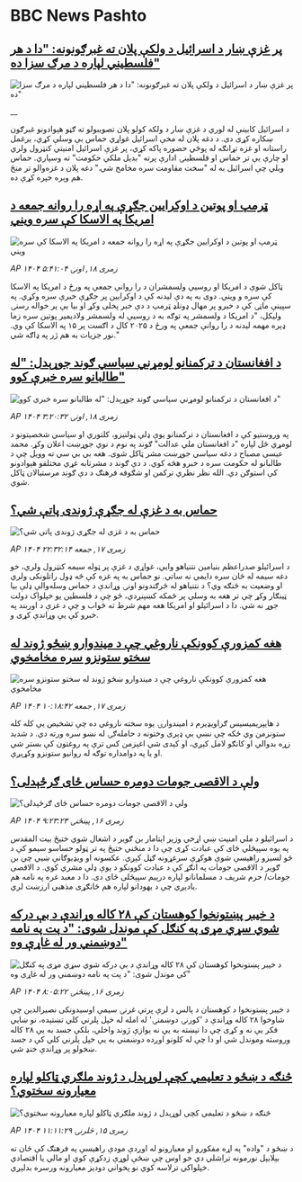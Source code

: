 # BBC News Pashto## [پر غزې ښار د اسرائيل د ولکې پلان ته غبرګونونه: "دا د هر فلسطیني لپاره د مرګ سزا ده"](https://www.bbc.co.uk/pashto/live/c2en3yy9mz8t?at_medium=RSS&at_campaign=rss?at_campaign=githubrss)![پر غزې ښار د اسرائيل د ولکې پلان ته غبرګونونه: "دا د هر فلسطیني لپاره د مرګ سزا ده"](https://ichef.bbci.co.uk/ace/standard/240/cpsprodpb/fa11/live/991d1480-749e-11f0-a20f-3b86f375586a.jpg)__د اسرائيل کابینې له لوري د غزې ښار د ولکه کولو پلان تصویبولو ته ګڼو هېوادونو غبرګون ښکاره کړی دی. د دغه پلان له مخې اسرائيل غواړي حماس بې وسلې کړي، یرغمل راستانه او غزه تړانګه له پوځي حضوره پاکه کړي، پر غزې اسرائيل امنیتي کنټرول ولري او چارې یې تر حماس او فلسطینۍ ادارې پرته "بدیل ملکي‌ حکومت" ته وسپاري. حماس ویلي چې اسرائيل به له "سخت مقاومت سره مخامخ شي." دغه پلان د غزه‌والو تر منځ هم وېره خپره کړې ده.‌## [ټرمپ او پوتین د اوکرايين جګړې په اړه را روانه جمعه د امریکا په الاسکا کې سره ویني](https://www.bbc.com/pashto/articles/cdj29l8yp8lo?at_medium=RSS&at_campaign=rss?at_campaign=githubrss)![ټرمپ او پوتین د اوکرايين جګړې په اړه را روانه جمعه د امریکا په الاسکا کې سره ویني](https://ichef.bbci.co.uk/ace/ws/240/cpsprodpb/6175/live/e6770af0-74d6-11f0-8071-1788c7e8ae0e.jpg)_AP ۱۴۰۴ زمری ۱۸, اونۍ ۵:۴۱:۰۴_ټاکل شوې د امریکا او روسیې ولسمشران د را روانې جمعې په ورځ د امریکا په الاسکا کې سره و ويني. دوی به په دې لیدنه کې د اوکرايين پر جګړې خبرې سره وکړي.
په سپينې ماڼۍ کې د خبرو پر مهال ډونلډ ټرمپ د دې خبر پخلی وکړ او بیا یې پر خواله رسنۍ ولیکل، "د امریکا د ولسمشر په توګه به د روسیې له ولسمشر ولادیمير پوتین سره زما ډېره مهمه لیدنه د را روانې جمعې په ورځ د ۲۰۲۵ کال د اګست پر ۱۵ په الاسکا کې وي. نور جزیات به هم ژر په ډاګه شي."## [د افغانستان د ترکمنانو لومړني سیاسي ګوند جوړېدل: "له طالبانو سره خبرې کوو" ](https://www.bbc.com/pashto/articles/c987pxkglk8o?at_medium=RSS&at_campaign=rss?at_campaign=githubrss)![د افغانستان د ترکمنانو لومړني سیاسي ګوند جوړېدل: "له طالبانو سره خبرې کوو" ](https://ichef.bbci.co.uk/ace/ws/240/cpsprodpb/dad3/live/890bb490-7465-11f0-a975-cb151ca452f4.png)_AP ۱۴۰۴ زمری ۱۸, اونۍ ۳:۲۰:۳۲_په وروستیو کې د افغانستان د ترکمنانو یوې ډلې ټولنیزو، کلتوري او سیاسي شخصیتونو د لومړي ځل لپاره "د افغانستان ملي عدالت" ګوند په نوم د نوي جوړښت اعلان وکړ.
محمد عیسی مصباح د دغه سیاسي جوړښت مشر ټاکل شوی. هغه بي بي سي ته وویل چې د طالبانو له حکومت سره د خبرو هڅه کوي.
د دې ګوند د مشرتابه غړي مختلفو هېوادونو کې استوګن دي. الله نظر نظري ترکمن او شګوفه فرهنګ د دې ګوند مرستیالان ټاکل شوي.## [حماس به د غزې له جګړې ژوندی پاتې شي؟](https://www.bbc.com/pashto/articles/c201q0xvq3xo?at_medium=RSS&at_campaign=rss?at_campaign=githubrss)![حماس به د غزې له جګړې ژوندی پاتې شي؟](https://ichef.bbci.co.uk/ace/ws/240/cpsprodpb/2579/live/e73f6040-7463-11f0-8071-1788c7e8ae0e.jpg)_AP ۱۴۰۴ زمری ۱۷, جمعه ۲۲:۳۲:۱۴_د اسرائیلو صدراعظم بنیامین نتنیاهو وايي، غواړي د غزې پر ټوله سیمه کنټرول ولري، خو دغه سیمه له ځان سره دایمي نه ساتي.
نو حماس به په غزه کې څه ډول راتلونکی ولري او وضعیت به څنګه وي؟
د نتنیاهو له څرګندونو اونۍ وړاندې د حماس وسله‌والې ډلې بیا ټینګار وکړ چې تر هغه به وسلې پر ځمکه کښېنږدي، څو چې د فلسطین یو خپلواک دولت جوړ نه شي. دا د اسرائیلو او امریکا هغه مهم شرط ته ځواب و چې د غزې د اوربند په خبرو کې یې وړاندې کړی و.## [هغه کمزورې کوونکې ناروغي چې د میندوارو ښځو ژوند له سختو ستونزو سره مخامخوي](https://www.bbc.com/pashto/articles/cd6g5j024y4o?at_medium=RSS&at_campaign=rss?at_campaign=githubrss)![هغه کمزورې کوونکې ناروغي چې د میندوارو ښځو ژوند له سختو ستونزو سره مخامخوي](https://ichef.bbci.co.uk/ace/ws/240/cpsprodpb/e456/live/e7925020-7440-11f0-8071-1788c7e8ae0e.jpg)_AP ۱۴۰۴ زمری ۱۷, جمعه ۱۰:۱۸:۴۲_د هایپریمیسیس ګراویډیرم د امیندوارۍ یوه سخته ناروغي ده چې تشخیص یې کله کله ستونزمن وي ځکه چې نښې یې ډېری وختونه د حامله‌ګۍ له نښو سره ورته دي. د شدید زړه بدوالي او کانګو لامل کېږي، او کېدی شي اغېزمن کس ترې په روغتون کې بستر شي او یا په دوامداره توګه له روانیو ستونزو وکړېږي.## [ولې د الاقصی جومات دومره حساس ځای ګرځېدلی؟](https://www.bbc.com/pashto/articles/c4gjd13y484o?at_medium=RSS&at_campaign=rss?at_campaign=githubrss)![ولې د الاقصی جومات دومره حساس ځای ګرځېدلی؟](https://ichef.bbci.co.uk/ace/ws/240/cpsprodpb/59d7/live/f3238220-71e7-11f0-af20-030418be2ca5.jpg)_AP ۱۴۰۴ زمری ۱۶, پينځنۍ ۹:۲۳:۲۳_د اسرائيلو د ملي امنيت ښي اړخي وزير ايتامار بن ګوير د اشغال شوي ختيځ بيت المقدس په يوه سپېڅلي ځای کې عبادت کړی چې دا د منځني ختيځ په تر ټولو حساسو سيمو کې د څو لسيزو راهيسې شوې هوکړې سرغړونه ګڼل کېږي. عکسونه او ويډيوګانې ښيي چي بن ګوير د الاقصی جومات په انګړ کې د عبادت کوونکو د يوې ډلې مشري کوي. د الاقصی جومات/ حرم شريف د مسلمانانو لپاره درېیم سپېڅلی ځای دی. دا د معبد غره په نامه هم يادېږي چې د يهودانو لپاره هم ځانګړی مذهبي ارزښت لري.## [د خیبر پښتونخوا کوهستان کې ۲۸ کاله وړاندې د بې درکه شوي سړي مړی په کنګل کې موندل شوی: "د پت په نامه دوښمني ور له غاړې وه"](https://www.bbc.com/pashto/articles/c8rygnyd1n5o?at_medium=RSS&at_campaign=rss?at_campaign=githubrss)![د خیبر پښتونخوا کوهستان کې ۲۸ کاله وړاندې د بې درکه شوي سړي مړی په کنګل کې موندل شوی: "د پت په نامه دوښمني ور له غاړې وه"](https://ichef.bbci.co.uk/ace/ws/240/cpsprodpb/d112/live/1e32c420-7365-11f0-af20-030418be2ca5.jpg)_AP ۱۴۰۴ زمری ۱۶, پينځنۍ ۸:۰۵:۲۲_د خیبر پښتونخوا د کوهستان د پالس د لرې پرتې غرنۍ سیمې اوسیدونکی نصیرالدین چې شاوخوا ۲۸ کاله وړاندې د 'کورنۍ دوښمنۍ' له امله له خپل پلرني کلي تښتېده، نو ښايي فکر یې نه و کړی چې دا تېښته به یې نه یوازې ژوند واخلي، بلکې جسد به یې ۲۸ کاله وروسته وموندل شي او دا چې له کلونو اوږده دوښمني به یې خپل پلرني کلي کې د جسد ښخولو پر وړاندې خنډ شي.## [څنګه د ښځو د تعلیمي کچې لوړېدل د ژوند ملګري ټاکلو لپاره معیارونه سختوي؟](https://www.bbc.com/pashto/articles/cly48pnvnkeo?at_medium=RSS&at_campaign=rss?at_campaign=githubrss)![څنګه د ښځو د تعلیمي کچې لوړېدل د ژوند ملګري ټاکلو لپاره معیارونه سختوي؟](https://ichef.bbci.co.uk/ace/ws/240/cpsprodpb/73dc/live/0e59d270-3277-11f0-9b62-af0dc41482a6.jpg)_AP ۱۴۰۴ زمری ۱۵, څلرنۍ ۱۱:۱۱:۲۹_د ښځو د "واده" په اړه مفکورو او معیارونو له اوږدې مودې راهیسې په فرهنګ کې ځان ته بېلابېل نورمونه تراشلي دي خو اوس چې ښځې لوړې زدکړې کوي او مالي یا اقتصادي خپلواکي ترلاسه کوي نو پخواني دوديز معیارونه ورسره بدلېږي.